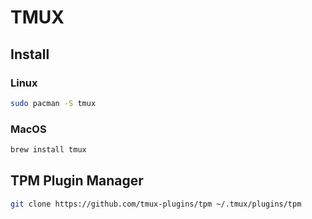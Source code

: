 # TMUX

## Install

### Linux

```sh
sudo pacman -S tmux
```

### MacOS

```sh
brew install tmux
```

## TPM Plugin Manager

```sh
git clone https://github.com/tmux-plugins/tpm ~/.tmux/plugins/tpm
```
